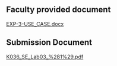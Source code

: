 
## Faculty provided document


[EXP-3-USE_CASE.docx](https://prod-files-secure.s3.us-west-2.amazonaws.com/cb8bfd8d-d68b-81fa-ac15-000328a0aab4/4ec1b51c-28d6-46c7-8d31-7b283645f86c/EXP-3-USE_CASE.docx?X-Amz-Algorithm=AWS4-HMAC-SHA256&X-Amz-Content-Sha256=UNSIGNED-PAYLOAD&X-Amz-Credential=ASIAZI2LB466XK3NBMN5%2F20250815%2Fus-west-2%2Fs3%2Faws4_request&X-Amz-Date=20250815T064757Z&X-Amz-Expires=3600&X-Amz-Security-Token=IQoJb3JpZ2luX2VjEA8aCXVzLXdlc3QtMiJIMEYCIQDrSdsRLltktWNB9V9PkB7PSSHStlchnRrx5KLF84ucOwIhAI4MnTZfZ8C%2B0Mj41whvV%2FCiAFW2vHBiZJxqY%2B9B2qoLKv8DCFcQABoMNjM3NDIzMTgzODA1Igy9Lc1wU%2Bcirw8RZmgq3APWRM8uWqpmC9VK5LiY3XyemzdzZ2SJUZ0WEJcBsU%2BZERdd%2B0cswrItjsbahaXCthIYwjrvKLod9oj5KMtGfoGILRwmP%2Fzul7lzRFW%2FPUuFFiFzlLKCEPRleqCPLwc0PGmGEVAufgEUOonmDusMlCOA%2B2vbnqshaGNuM2n2ANOj0O%2F9rvnLjrL3wvgKOzYqu0annWe%2FZ3x8Ck3Jd28CJYdSWXE5W06mT3dQX%2BgFGLsFAekqbvJOcHK8QGz%2FIILbk4iWsNmEgpa2NgMaaLq5VvKiezECgiGo3YnEIAc4YHY9m86LkiaBgP9qZDw%2F5IMmvJJNY6kaZRR3Bn8uPbqXOcXX8XYAq1HBLQK9m%2Bs4rJ6LGZuVH5Zd6s2M4Q2VPjYL5MMt7W8NObrsYyMB9Gq4fizWnnZfhVLmkMeobPTCWRs5UH8XS11vRjOMYOkNCl%2F0n%2FdzswuK0NsFgZ9rinjbP4GpvHDY%2F0ZMC0IU77oq%2BdNFHTRWg3FVjcfqodAPf2u%2FHCIppiSt%2BdPrxhyk4mZevtQKDHvyyZKsndc9BOTlsLx2aNoibu0XceXld1%2FY%2FjPzijo9XxaL0bZqtjXjMLoQVEcP26H%2F%2FK76wabQ11kp7%2BEJuS%2BBlYiFG%2B611BhW0jDRovvEBjqkAT4542wNtSIY08V8BNIf9woZFfO%2FIFqoGs4UOd0Mwp5Xk0yq2%2FcO8eknDWB5CUSR5WMJAoApFq1yC5bMO6lLjjjW4j3MDW5pqViLtPHzOQSyXY92Nysa4FyTWDjkxbt59yVgMB8%2FxEz1JodZiohvy%2Brgfcm0TRFc%2FOCw5oOdMJrXeiC%2FuUVbcWpgoOw2OGxos%2FHMd7vIKPmpYaqZqs3thPY73pA9&X-Amz-Signature=7f35a7df64b18b3d9d8f097e17f1d6d56a6239636d590c412d12e7b63c773302&X-Amz-SignedHeaders=host&x-amz-checksum-mode=ENABLED&x-id=GetObject)


## Submission Document


[K036_SE_Lab03_%281%29.pdf](https://prod-files-secure.s3.us-west-2.amazonaws.com/cb8bfd8d-d68b-81fa-ac15-000328a0aab4/247ff5d7-f8b9-4d40-aefc-634033391f8e/K036_SE_Lab03_%281%29.pdf?X-Amz-Algorithm=AWS4-HMAC-SHA256&X-Amz-Content-Sha256=UNSIGNED-PAYLOAD&X-Amz-Credential=ASIAZI2LB466XK3NBMN5%2F20250815%2Fus-west-2%2Fs3%2Faws4_request&X-Amz-Date=20250815T064757Z&X-Amz-Expires=3600&X-Amz-Security-Token=IQoJb3JpZ2luX2VjEA8aCXVzLXdlc3QtMiJIMEYCIQDrSdsRLltktWNB9V9PkB7PSSHStlchnRrx5KLF84ucOwIhAI4MnTZfZ8C%2B0Mj41whvV%2FCiAFW2vHBiZJxqY%2B9B2qoLKv8DCFcQABoMNjM3NDIzMTgzODA1Igy9Lc1wU%2Bcirw8RZmgq3APWRM8uWqpmC9VK5LiY3XyemzdzZ2SJUZ0WEJcBsU%2BZERdd%2B0cswrItjsbahaXCthIYwjrvKLod9oj5KMtGfoGILRwmP%2Fzul7lzRFW%2FPUuFFiFzlLKCEPRleqCPLwc0PGmGEVAufgEUOonmDusMlCOA%2B2vbnqshaGNuM2n2ANOj0O%2F9rvnLjrL3wvgKOzYqu0annWe%2FZ3x8Ck3Jd28CJYdSWXE5W06mT3dQX%2BgFGLsFAekqbvJOcHK8QGz%2FIILbk4iWsNmEgpa2NgMaaLq5VvKiezECgiGo3YnEIAc4YHY9m86LkiaBgP9qZDw%2F5IMmvJJNY6kaZRR3Bn8uPbqXOcXX8XYAq1HBLQK9m%2Bs4rJ6LGZuVH5Zd6s2M4Q2VPjYL5MMt7W8NObrsYyMB9Gq4fizWnnZfhVLmkMeobPTCWRs5UH8XS11vRjOMYOkNCl%2F0n%2FdzswuK0NsFgZ9rinjbP4GpvHDY%2F0ZMC0IU77oq%2BdNFHTRWg3FVjcfqodAPf2u%2FHCIppiSt%2BdPrxhyk4mZevtQKDHvyyZKsndc9BOTlsLx2aNoibu0XceXld1%2FY%2FjPzijo9XxaL0bZqtjXjMLoQVEcP26H%2F%2FK76wabQ11kp7%2BEJuS%2BBlYiFG%2B611BhW0jDRovvEBjqkAT4542wNtSIY08V8BNIf9woZFfO%2FIFqoGs4UOd0Mwp5Xk0yq2%2FcO8eknDWB5CUSR5WMJAoApFq1yC5bMO6lLjjjW4j3MDW5pqViLtPHzOQSyXY92Nysa4FyTWDjkxbt59yVgMB8%2FxEz1JodZiohvy%2Brgfcm0TRFc%2FOCw5oOdMJrXeiC%2FuUVbcWpgoOw2OGxos%2FHMd7vIKPmpYaqZqs3thPY73pA9&X-Amz-Signature=66a0da5c655b459e505da63b78fec5619e580c10d01825fd3fdb42e1149710a9&X-Amz-SignedHeaders=host&x-amz-checksum-mode=ENABLED&x-id=GetObject)

